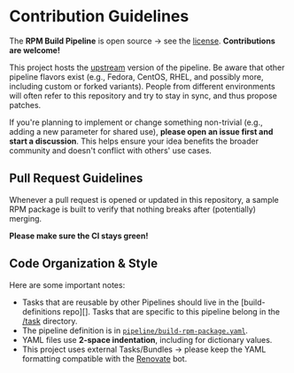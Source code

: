 # Contribution Guidelines

The **RPM Build Pipeline** is open source → see the [license](COPYING).
**Contributions are welcome!**

This project hosts the [upstream][upstream] version of the pipeline.  Be aware
that other pipeline flavors exist (e.g., Fedora, CentOS, RHEL, and possibly
more, including custom or forked variants).  People from different environments
will often refer to this repository and try to stay in sync, and thus propose
patches.

If you're planning to implement or change something non-trivial (e.g., adding a
new parameter for shared use), **please open an issue first and start a
discussion**.  This helps ensure your idea benefits the broader community and
doesn't conflict with others' use cases.

## Pull Request Guidelines

Whenever a pull request is opened or updated in this repository, a sample RPM
package is built to verify that nothing breaks after (potentially) merging.

**Please make sure the CI stays green!**

## Code Organization & Style

Here are some important notes:

- Tasks that are reusable by other Pipelines should live in the
  [build-definitions repo][].  Tasks that are specific to this pipeline belong
  in the [/task](task) directory.
- The pipeline definition is in
  [`pipeline/build-rpm-package.yaml`](pipeline/build-rpm-package.yaml).
- YAML files use **2-space indentation**, including for dictionary values.
- This project uses external Tasks/Bundles → please keep the YAML formatting
  compatible with the [Renovate][] bot.

[upstream]: https://www.redhat.com/en/blog/what-open-source-upstream
[Renovate]: https://github.com/renovatebot/renovate
